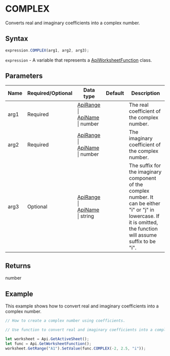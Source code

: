 # COMPLEX

Converts real and imaginary coefficients into a complex number.

## Syntax

```javascript
expression.COMPLEX(arg1, arg2, arg3);
```

`expression` - A variable that represents a [ApiWorksheetFunction](../ApiWorksheetFunction.md) class.

## Parameters

| **Name** | **Required/Optional** | **Data type** | **Default** | **Description** |
| ------------- | ------------- | ------------- | ------------- | ------------- |
| arg1 | Required | [ApiRange](../../ApiRange/ApiRange.md) \| [ApiName](../../ApiName/ApiName.md) \| number |  | The real coefficient of the complex number. |
| arg2 | Required | [ApiRange](../../ApiRange/ApiRange.md) \| [ApiName](../../ApiName/ApiName.md) \| number |  | The imaginary coefficient of the complex number. |
| arg3 | Optional | [ApiRange](../../ApiRange/ApiRange.md) \| [ApiName](../../ApiName/ApiName.md) \| string |  | The suffix for the imaginary component of the complex number. It can be either "i" or "j" in lowercase. If it is omitted, the function will assume suffix to be "i". |

## Returns

number

## Example

This example shows how to convert real and imaginary coefficients into a complex number.

```javascript editor-xlsx
// How to create a complex number using coefficients.

// Use function to convert real and imaginary coefficients into a complex number.

let worksheet = Api.GetActiveSheet();
let func = Api.GetWorksheetFunction();
worksheet.GetRange("A1").SetValue(func.COMPLEX(-2, 2.5, "i"));
```
